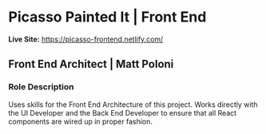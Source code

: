 # Picasso Painted It | Front End

**Live Site:** <https://picasso-frontend.netlify.com/>

## Front End Architect | Matt Poloni

### Role Description

Uses skills for the Front End Architecture of this project. Works directly with the UI Developer and the Back End Developer to ensure that all React components are wired up in proper fashion.